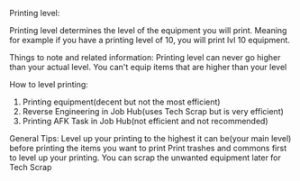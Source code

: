 Printing level:

Printing level determines the level of the equipment you will print. Meaning for example if you have a printing level of 10, you will print lvl 10 equipment. 

Things to note and related information:
Printing level can never go higher than your actual level. 
You can't equip items that are higher than your level 

How to level printing:
1. Printing equipment(decent but not the most efficient) 
2. Reverse Engineering in Job Hub(uses Tech Scrap but is very efficient)
3. Printing AFK Task in Job Hub(not efficient and not recommended)

General Tips:
Level up your printing to the highest it can be(your main level) before printing the items you want to print
Print trashes and commons first to level up your printing. You can scrap the unwanted equipment later for Tech Scrap 


